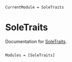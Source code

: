 ```@meta
CurrentModule = SoleTraits
```

# SoleTraits

Documentation for [SoleTraits](https://github.com/aclai-lab/SoleTraits.jl).

```@index
```

```@autodocs
Modules = [SoleTraits]
```
